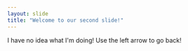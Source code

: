 ```yaml
---
layout: slide
title: "Welcome to our second slide!"
---
```

I have no idea what I'm doing!
Use the left arrow to go back!
